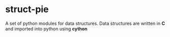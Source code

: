 # struct-pie
A set of python modules for data structures. Data structures are written in **C** and imported into python using **cython**
